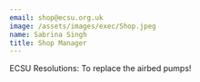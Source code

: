 ```yaml
---
email: shop@ecsu.org.uk
image: /assets/images/exec/Shop.jpeg
name: Sabrina Singh
title: Shop Manager
---
```


ECSU Resolutions: To replace the airbed pumps!
